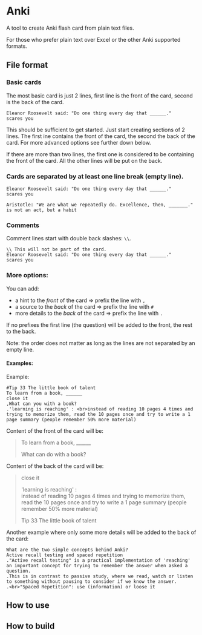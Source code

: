 Anki
====

A tool to create Anki flash card from plain text files.

For those who prefer plain text over Excel or the other Anki supported formats.

File format
---

### Basic cards

The most basic card is just 2 lines, first line is the front of the card, second is the back of the card.

```
Eleanor Roosevelt said: "Do one thing every day that ______."
scares you
```

This should be sufficient to get started. Just start creating sections of 2 lines. The first ine contains the front of the card, the second the back of the card. For more advanced options see further down below.


If there are more than two lines, the first one is considered to be containing the front of the card. All the other lines will be put on the back.

### Cards are separated by at least one line break (empty line).

```
Eleanor Roosevelt said: "Do one thing every day that ______."
scares you

Aristotle: "We are what we repeatedly do. Excellence, then, _______."
is not an act, but a habit
```

### Comments

Comment lines start with double back slashes: `\\`.

```
\\ This will not be part of the card.
Eleanor Roosevelt said: "Do one thing every day that ______."
scares you
```

### More options:

You can add:

- a hint to the *front* of the card => prefix the line with `,`
- a source to the *back* of the card => prefix the line with `#`
- more details to the *back* of the card => prefix the line with `.`


If no prefixes the first line (the question) will be added to the front, the rest to the back.

Note: the order does not matter as long as the lines are not separated by an empty line.

#### Examples:


Example:

```
#Tip 33 The little book of talent
To learn from a book, ______
close it
,What can you with a book?
.'learning is reaching' : <br>instead of reading 10 pages 4 times and trying to memorize them, read the 10 pages once and try to write a 1 page summary (people remember 50% more material)
```

Content of the front of the card will be:

> To learn from a book, ______
>
> What can do with a book?

Content of the back of the card will be:

> close it
>
> 'learning is reaching' : <br>instead of reading 10 pages 4 times and trying to memorize them, read the 10 pages once and try to write a 1 page summary (people remember 50% more material)
>
> Tip 33 The little book of talent


Another example where only some more details will be added to the back of the card:

```
What are the two simple concepts behind Anki?
Active recall testing and spaced repetition
."Active recall testing" is a practical implementation of 'reaching' an important concept for trying to remember the answer when asked a question.
.This is in contrast to passive study, where we read, watch or listen to something without pausing to consider if we know the answer.
.<br>"Spaced Repetition": use (information) or loose it
```


How to use
------

How to build
-----
